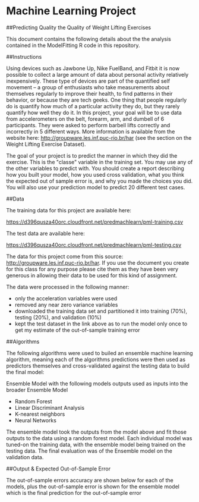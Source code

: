 # Machine Learning Project
##Predicting Quality the Quality of Weight Lifting Exercises

This document contains the following details about the the analysis contained in the ModelFitting R code in this repository.

##Instructions

Using devices such as Jawbone Up, Nike FuelBand, and Fitbit it is now possible to collect a large amount of data about personal activity relatively inexpensively. These type of devices are part of the quantified self movement – a group of enthusiasts who take measurements about themselves regularly to improve their health, to find patterns in their behavior, or because they are tech geeks. One thing that people regularly do is quantify how much of a particular activity they do, but they rarely quantify how well they do it. In this project, your goal will be to use data from accelerometers on the belt, forearm, arm, and dumbell of 6 participants. They were asked to perform barbell lifts correctly and incorrectly in 5 different ways. More information is available from the website here: http://groupware.les.inf.puc-rio.br/har (see the section on the Weight Lifting Exercise Dataset). 

The goal of your project is to predict the manner in which they did the exercise. This is the "classe" variable in the training set. You may use any of the other variables to predict with. You should create a report describing how you built your model, how you used cross validation, what you think the expected out of sample error is, and why you made the choices you did. You will also use your prediction model to predict 20 different test cases. 

##Data

The training data for this project are available here: 

https://d396qusza40orc.cloudfront.net/predmachlearn/pml-training.csv

The test data are available here: 

https://d396qusza40orc.cloudfront.net/predmachlearn/pml-testing.csv

The data for this project come from this source: http://groupware.les.inf.puc-rio.br/har. If you use the document you create for this class for any purpose please cite them as they have been very generous in allowing their data to be used for this kind of assignment. 

The data were processed in the following manner:
- only the acceleration variables were used
- removed any near zero variance variables
- downloaded the training data set and partitioned it into training (70%), testing (20%), and validation (10%)
- kept the test dataset in the link above as to run the model only once to get my estimate of the out-of-sample training error

##Algorithms

The following algorithms were used to builed an ensemble machine learning algorithm, meaning each of the algorithms predictions were then used as predictors themselves and cross-validated against the testing data to build the final model:

Ensemble Model with the following models outputs used as inputs into the broader Ensemble Model
- Random Forest
- Linear Discriminant Analysis
- K-nearest neighbors
- Neural Networks

The ensemble model took the outputs from the model above and fit those outputs to the data using a random forest model. Each individual model was tuned-on the training data, with the ensemble model being trained on the testing data.  The final evaluation was of the Ensemble model on the validation data.

##Output & Expected Out-of-Sample Error

The out-of-sample errors accuracy are shown below for each of the models, plus the out-of-sample error is shown for the ensemble model which is the final prediction for the out-of-sample error
